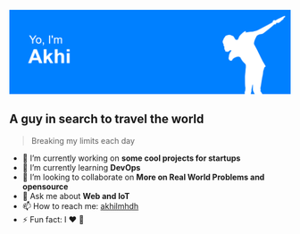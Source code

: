 ![Profile Pic](https://github.com/akhilmhdh/akhilmhdh/blob/master/media/profile.png)
## A guy in search to travel the world
> Breaking my limits each day

- 🔭 I’m currently working on **some cool projects for startups**
- 🌱 I’m currently learning **DevOps**
- 👯 I’m looking to collaborate on **More on Real World Problems and opensource**
- 💬 Ask me about **Web and IoT**
- 📫 How to reach me: [akhilmhdh](https://www.linkedin.com/in/akhilmhdh/)
- ⚡ Fun fact: I :heart: :dog:
